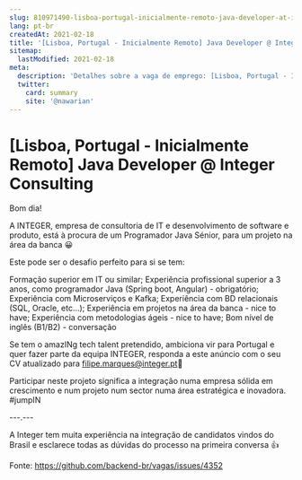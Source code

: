 ```yaml
---
slug: 810971490-lisboa-portugal-inicialmente-remoto-java-developer-at-integer-consulting
lang: pt-br
createdAt: 2021-02-18
title: '[Lisboa, Portugal - Inicialmente Remoto] Java Developer @ Integer Consulting - Vaga de Emprego'
sitemap:
  lastModified: 2021-02-18
meta:
  description: 'Detalhes sobre a vaga de emprego: [Lisboa, Portugal - Inicialmente Remoto] Java Developer @ Integer Consulting'
  twitter:
    card: summary
    site: '@nawarian'
---
```


# [Lisboa, Portugal - Inicialmente Remoto] Java Developer @ Integer Consulting

Bom dia!

A INTEGER, empresa de consultoria de IT e desenvolvimento de software e produto, está à procura de um Programador Java Sénior, para um projeto na área da banca 😀

Este pode ser o desafio perfeito para si se tem:

Formação superior em IT ou similar;
Experiência profissional superior a 3 anos, como programador Java (Spring boot, Angular) - obrigatório;
Experiência com Microserviços e Kafka;
Experiência com BD relacionais (SQL, Oracle, etc...);
Experiência em projetos na área da banca - nice to have;
Experiência com metodologias ágeis - nice to have;
Bom nível de inglês (B1/B2) - conversação

Se tem o amazINg tech talent pretendido, ambiciona vir para Portugal e quer fazer parte da equipa INTEGER, responda a este anúncio com o seu CV atualizado para filipe.marques@integer.pt📨

Participar neste projeto significa a integração numa empresa sólida em crescimento e num projeto num sector numa área estratégica e inovadora. #jumpIN

---.---

A Integer tem muita experiência na integração de candidatos vindos do Brasil e esclarece todas as dúvidas do processo na primeira conversa 👍

Fonte: https://github.com/backend-br/vagas/issues/4352